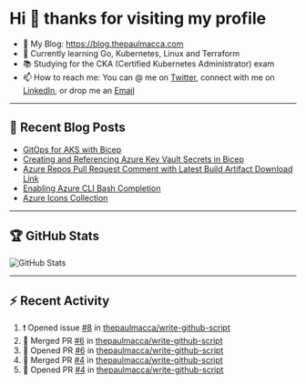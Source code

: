 # Hi 👋 thanks for visiting my profile

- 💬 My Blog: <https://blog.thepaulmacca.com>
- 🌱 Currently learning Go, Kubernetes, Linux and Terraform
- 📚 Studying for the CKA (Certified Kubernetes Administrator) exam
- 📫 How to reach me: You can @ me on [Twitter](https://twitter.com/thepaulmacca), connect with me on [LinkedIn](https://www.linkedin.com/in/thepaulmacca/), or drop me an [Email](mailto:pm@thepaulmacca.com)

---

## :blue_book: Recent Blog Posts
<!-- BLOG-POST-LIST:START -->
- [GitOps for AKS with Bicep](https://blog.thepaulmacca.com/gitops-for-aks-with-bicep/)
- [Creating and Referencing Azure Key Vault Secrets in Bicep](https://blog.thepaulmacca.com/creating-and-referencing-azure-key-vault-secrets-in-bicep/)
- [Azure Repos Pull Request Comment with Latest Build Artifact Download Link](https://blog.thepaulmacca.com/azure-repos-pull-request-comment-with-latest-build-artifact-download-link/)
- [Enabling Azure CLI Bash Completion](https://blog.thepaulmacca.com/enabling-azure-cli-bash-completion/)
- [Azure Icons Collection](https://blog.thepaulmacca.com/azure-icons-collection/)
<!-- BLOG-POST-LIST:END -->

---

## :trophy: GitHub Stats

![GitHub Stats](https://github-readme-stats.vercel.app/api?username=thepaulmacca&count_private=true&show_icons=true&theme=dark)

---

## :zap: Recent Activity

<!--START_SECTION:activity-->
1. ❗️ Opened issue [#8](https://github.com/thepaulmacca/write-github-script/issues/8) in [thepaulmacca/write-github-script](https://github.com/thepaulmacca/write-github-script)
2. 🎉 Merged PR [#6](https://github.com/thepaulmacca/write-github-script/pull/6) in [thepaulmacca/write-github-script](https://github.com/thepaulmacca/write-github-script)
3. 💪 Opened PR [#6](https://github.com/thepaulmacca/write-github-script/pull/6) in [thepaulmacca/write-github-script](https://github.com/thepaulmacca/write-github-script)
4. 🎉 Merged PR [#4](https://github.com/thepaulmacca/write-github-script/pull/4) in [thepaulmacca/write-github-script](https://github.com/thepaulmacca/write-github-script)
5. 💪 Opened PR [#4](https://github.com/thepaulmacca/write-github-script/pull/4) in [thepaulmacca/write-github-script](https://github.com/thepaulmacca/write-github-script)
<!--END_SECTION:activity-->
